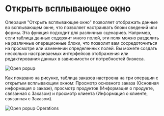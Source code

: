 # Открыть всплывающее окно

Операция "Открыть всплывающее окно" позволяет отображать данные во всплывающем окне, что позволяет настраивать блоки сведений или формы. Эта функция подходит для различных сценариев. Например, если таблица данных содержит много полей, эти поля можно разделить на различные операционные блоки, что позволит вам сосредоточиться на просмотре или изменении определенных полей. Вы можете создать несколько настраиваемых интерфейсов отображения или редактирования данных в зависимости от потребностей бизнеса.

![Open popup](https://static-docs.nocobase.com/c859041afb43752431e78c6e81c44c43.png)

Как показано на рисунке, таблица заказов настроена на три операции с открытым всплывающим окном: Просмотр основного заказа (Основная информация о заказе), просмотр продуктов (Информация о продукте, связанная с Заказом) и просмотр клиента (Информация о клиенте, связанная с Заказом).

![Open popup Operations](https://static-docs.nocobase.com/110e2eed418c755ef40b7259e5816c73.png)
